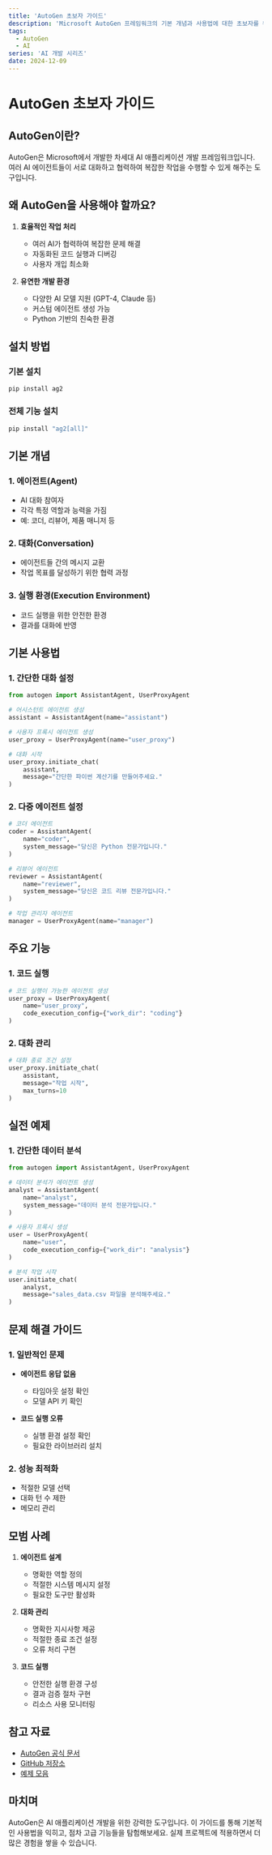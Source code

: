 ```yaml
---
title: 'AutoGen 초보자 가이드'
description: 'Microsoft AutoGen 프레임워크의 기본 개념과 사용법에 대한 초보자를 위한 종합 가이드'
tags:
  - AutoGen
  - AI
series: 'AI 개발 시리즈'
date: 2024-12-09
---
```


# AutoGen 초보자 가이드

## AutoGen이란?

AutoGen은 Microsoft에서 개발한 차세대 AI 애플리케이션 개발 프레임워크입니다. 여러 AI 에이전트들이 서로 대화하고 협력하여 복잡한 작업을 수행할 수 있게 해주는 도구입니다.

## 왜 AutoGen을 사용해야 할까요?

1. **효율적인 작업 처리**
   - 여러 AI가 협력하여 복잡한 문제 해결
   - 자동화된 코드 실행과 디버깅
   - 사용자 개입 최소화

2. **유연한 개발 환경**
   - 다양한 AI 모델 지원 (GPT-4, Claude 등)
   - 커스텀 에이전트 생성 가능
   - Python 기반의 친숙한 환경

## 설치 방법

### 기본 설치

```bash
pip install ag2
```

### 전체 기능 설치

```bash
pip install "ag2[all]"
```

## 기본 개념

### 1. 에이전트(Agent)

- AI 대화 참여자
- 각각 특정 역할과 능력을 가짐
- 예: 코더, 리뷰어, 제품 매니저 등

### 2. 대화(Conversation)

- 에이전트들 간의 메시지 교환
- 작업 목표를 달성하기 위한 협력 과정

### 3. 실행 환경(Execution Environment)

- 코드 실행을 위한 안전한 환경
- 결과를 대화에 반영

## 기본 사용법

### 1. 간단한 대화 설정

```python
from autogen import AssistantAgent, UserProxyAgent

# 어시스턴트 에이전트 생성
assistant = AssistantAgent(name="assistant")

# 사용자 프록시 에이전트 생성
user_proxy = UserProxyAgent(name="user_proxy")

# 대화 시작
user_proxy.initiate_chat(
    assistant,
    message="간단한 파이썬 계산기를 만들어주세요."
)
```

### 2. 다중 에이전트 설정

```python
# 코더 에이전트
coder = AssistantAgent(
    name="coder",
    system_message="당신은 Python 전문가입니다."
)

# 리뷰어 에이전트
reviewer = AssistantAgent(
    name="reviewer",
    system_message="당신은 코드 리뷰 전문가입니다."
)

# 작업 관리자 에이전트
manager = UserProxyAgent(name="manager")
```

## 주요 기능

### 1. 코드 실행

```python
# 코드 실행이 가능한 에이전트 생성
user_proxy = UserProxyAgent(
    name="user_proxy",
    code_execution_config={"work_dir": "coding"}
)
```

### 2. 대화 관리

```python
# 대화 종료 조건 설정
user_proxy.initiate_chat(
    assistant,
    message="작업 시작",
    max_turns=10
)
```

## 실전 예제

### 1. 간단한 데이터 분석

```python
from autogen import AssistantAgent, UserProxyAgent

# 데이터 분석가 에이전트 생성
analyst = AssistantAgent(
    name="analyst",
    system_message="데이터 분석 전문가입니다."
)

# 사용자 프록시 생성
user = UserProxyAgent(
    name="user",
    code_execution_config={"work_dir": "analysis"}
)

# 분석 작업 시작
user.initiate_chat(
    analyst,
    message="sales_data.csv 파일을 분석해주세요."
)
```

## 문제 해결 가이드

### 1. 일반적인 문제

- **에이전트 응답 없음**
  - 타임아웃 설정 확인
  - 모델 API 키 확인

- **코드 실행 오류**
  - 실행 환경 설정 확인
  - 필요한 라이브러리 설치

### 2. 성능 최적화

- 적절한 모델 선택
- 대화 턴 수 제한
- 메모리 관리

## 모범 사례

1. **에이전트 설계**
   - 명확한 역할 정의
   - 적절한 시스템 메시지 설정
   - 필요한 도구만 활성화

2. **대화 관리**
   - 명확한 지시사항 제공
   - 적절한 종료 조건 설정
   - 오류 처리 구현

3. **코드 실행**
   - 안전한 실행 환경 구성
   - 결과 검증 절차 구현
   - 리소스 사용 모니터링

## 참고 자료

- [AutoGen 공식 문서](https://microsoft.github.io/autogen/)
- [GitHub 저장소](https://github.com/microsoft/autogen)
- [예제 모음](https://microsoft.github.io/autogen/docs/Examples)

## 마치며

AutoGen은 AI 애플리케이션 개발을 위한 강력한 도구입니다. 이 가이드를 통해 기본적인 사용법을 익히고, 점차 고급 기능들을 탐험해보세요. 실제 프로젝트에 적용하면서 더 많은 경험을 쌓을 수 있습니다.

